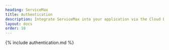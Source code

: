 ```yaml
---
heading: ServiceMax
title: Authentication
description: Integrate ServiceMax into your application via the Cloud Elements APIs.
layout: docs
order: 10
---
```


{% include authentication.md %}
